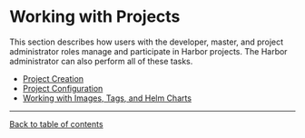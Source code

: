 # Working with Projects

This section describes how users with the developer, master, and project administrator roles manage and participate in Harbor projects. The Harbor administrator can also perform all of these tasks.

- [Project Creation](project_overview.md)
- [Project Configuration](project_configuration.md)
- [Working with Images, Tags, and Helm Charts](working_with_images.md)

----------

[Back to table of contents](../index.md)
